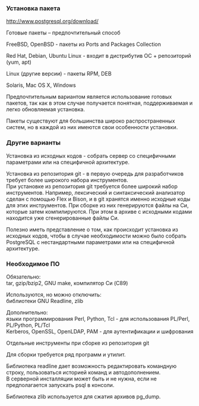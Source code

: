 ### Установка пакета

http://www.postgresql.org/download/

Готовые пакеты – предпочтительный способ

FreeBSD, OpenBSD - пакеты из Ports and Packages Collection

Red Hat, Debian, Ubuntu Linux - входит в дистрибутив ОС + репозиторий (yum, apt)

Linux (другие версии) - пакеты RPM, DEB

Solaris, Mac OS X, Windows


Предпочтительным вариантом является использование готовых пакетов, так как в этом случае получается понятная, поддерживаемая и  
легко обновляемая установка.

Пакеты существуют для большинства широко распространенных систем, но в каждой из них имеются свои особенности установки.

### Другие варианты

Установка из исходных кодов - собрать сервер со специфичными параметрами или на специфичной архитектуре.

Установка из репозитория git - в первую очередь для разработчиков требует более широкого набора инструментов.  
При установке из репозитория git требуется более широкий набор инструментов. Например, лексический и синтаксический анализатор  
сделан с помощью Flex и Bison, и в git хранятся именно исходные коды для этих инструментов. При сборке из них генерируются файлы на Си,  
которые затем компилируются. При этом в архиве с исходными кодами находится уже сгенерированные файлы Си.

Полезно иметь представление о том, как происходит установка из исходных кодов, чтобы в случае необходимости можно было собрать  
PostgreSQL с нестандартными параметрами или на специфичной архитектуре.



### Необходимое ПО

Обязательно:  
tar, gzip/bzip2, GNU make, компилятор Си (C89)

Используются, но можно отключить:  
библиотеки GNU Readline, zlib

Дополнительно:  
языки программирования Perl, Python, Tcl - для использования PL/Perl, PL/Python, PL/Tcl  
Kerberos, OpenSSL, OpenLDAP, PAM - для аутентификации и шифрования

Отдельные инструменты при сборке из репозитория git

Для сборки требуется ряд программ и утилит.

Библиотека readline дает возможность редактировать командную строку, пользоваться историей команд и автодополнением.  
В серверной инсталляции может быть и не нужна, если не предполагается запускать psql в консоли.

Библиотека zlib используется для сжатия архивов pg_dump.
